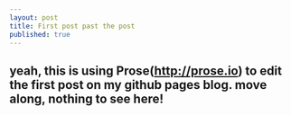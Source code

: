 ```yaml
---
layout: post
title: First post past the post
published: true
---
```



## yeah, this is using Prose(http://prose.io) to edit the first post on my github pages blog. move along, nothing to see here!
